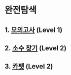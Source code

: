# 완전탐색

## 1. [모의고사](https://github.com/KKM220204/programmers220204/blob/main/programmers_highScoreKit/M5_Brute_force/Q1_mock_test.md) (Level 1)

## 2. [소수 찾기](https://github.com/KKM220204/programmers220204/blob/main/programmers_highScoreKit/M5_Brute_force/Q2_find_the_prime_number.md) (Level 2)

## 3. [카펫](https://github.com/KKM220204/programmers220204/blob/main/programmers_highScoreKit/M5_Brute_force/Q3_carpet.md) (Level 2)


